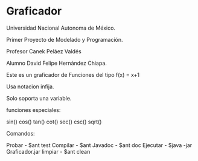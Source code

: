 # Graficador

Universidad Nacional Autonoma de México.

Primer Proyecto de Modelado y Programación.

Profesor Canek Peláez Valdés

Alumno David Felipe Hernández Chiapa.

Este es un graficador de Funciones del tipo
f(x) = x+1

Usa notacion infija.

Solo soporta una variable.

funciones especiales:

sin(<expresion>)
cos(<expresion>)
tan(<expresion>)
cot(<expresion>)
sec(<expresion>)
csc(<expresion>)
sqrt(<expresion>)

Comandos:

Probar - $ant test
Compilar - $ant
Javadoc - $ant doc
Ejecutar - $java -jar Graficador.jar
limpiar - $ant clean



